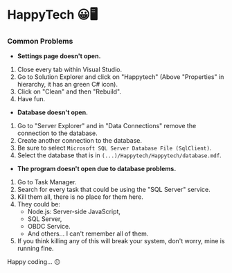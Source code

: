 # HappyTech 😀🖥️

### Common Problems

- **Settings page doesn't open.**
1. Close every tab within Visual Studio.
2. Go to Solution Explorer and click on "Happytech" (Above "Properties" in hierarchy, it has an green C# icon).
3. Click on "Clean" and then "Rebuild".
4. Have fun.

- **Database doesn't open.**
1. Go to "Server Explorer" and in "Data Connections" remove the connection to the database.
2. Create another connection to the database.
3. Be sure to select `Microsoft SQL Server Database File (SqlClient)`.
4. Select the database that is in `(...)/Happytech/Happytech/database.mdf`.

- **The program doesn't open due to database problems.**
1. Go to Task Manager.
2. Search for every task that could be using the "SQL Server" service.
3. Kill them all, there is no place for them here.
4. They could be:
   * Node.js: Server-side JavaScript,
   * SQL Server,
   * OBDC Service.
   * And others... I can't remember all of them.
5. If you think killing any of this will break your system, don't worry, mine is running fine.

Happy coding... 😐

